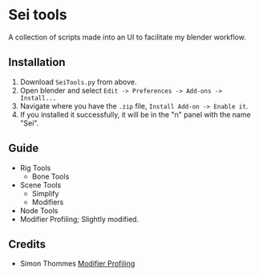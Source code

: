 # Sei tools
A collection of scripts made into an UI to facilitate my blender workflow.

## Installation
1. Download `SeiTools.py` from above.
1. Open blender and select `Edit -> Preferences -> Add-ons -> Install... `
1. Navigate where you have the `.zip` file, `Install Add-on -> Enable it`.
1. If you installed it successfully, it will be in the "n" panel with the name "Sei".

## Guide
- Rig Tools
    - Bone Tools
- Scene Tools
    - Simplify
    - Modifiers
- Node Tools
- Modifier Profiling; Slightly modified.

## Credits
- Simon Thommes [Modifier Profiling](https://gitlab.com/simonthommes/random-blender-scripts/-/tree/master/addons/profiling_buddy)